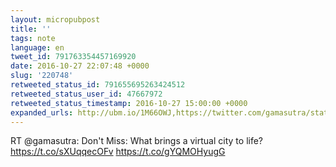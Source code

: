 ```yaml
---
layout: micropubpost
title: ''
tags: note
language: en
tweet_id: 791763354457169920
date: 2016-10-27 22:07:48 +0000
slug: '220748'
retweeted_status_id: 791655695263424512
retweeted_status_user_id: 47667972
retweeted_status_timestamp: 2016-10-27 15:00:00 +0000
expanded_urls: http://ubm.io/1M66OWJ,https://twitter.com/gamasutra/status/791655695263424512/photo/1,http://ubm.io/1M66OWJ,https://twitter.com/gamasutra/status/791655695263424512/photo/1
---
```

RT @gamasutra: Don't Miss: What brings a virtual city to life? https://t.co/sXUqqecOFv https://t.co/gYQMOHyugG
